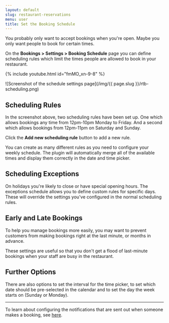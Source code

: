 ```yaml
---
layout: default
slug: restaurant-reservations
menu: user
title: Set the Booking Schedule
---
```

You probably only want to accept bookings when you're open. Maybe you only want people to book for certain times.

On the **Bookings > Settings > Booking Schedule** page you can define scheduling rules which limit the times people are allowed to book in your restaurant.

{% include youtube.html id="fmMO_xn-9-8" %}

![Screenshot of the schedule settings page](/img/{{ page.slug }}/rtb-scheduling.png)

## Scheduling Rules

In the screenshot above, two scheduling rules have been set up. One which allows bookings any time from 12pm-10pm Monday to Friday. And a second which allows bookings from 12pm-11pm on Saturday and Sunday.

Click the **Add new scheduling rule** button to add a new rule.

You can create as many different rules as you need to configure your weekly schedule. The plugin will automatically merge all of the available times and display them correctly in the date and time picker.

## Scheduling Exceptions

On holidays you're likely to close or have special opening hours. The exceptions schedule allows you to define custom rules for specific days. These will override the settings you've configured in the normal scheduling rules.

## Early and Late Bookings

To help you manage bookings more easily, you may want to prevent customers from making bookings right at the last minute, or months in advance.

These settings are useful so that you don't get a flood of last-minute bookings when your staff are busy in the restaurant.

## Further Options

There are also options to set the interval for the time picker, to set which date should be pre-selected in the calendar and to set the day the week starts on (Sunday or Monday).

---

To learn about configuring the notifications that are sent out when someone makes a booking, see [here](../notifications).
